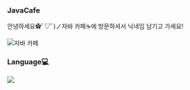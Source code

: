 ### JavaCafe
안녕하세요✿ﾟ▽ﾟ)ノ자바 카페☕에 방문하셔서 닉네임 남기고 가세요!

![자바 카페](https://user-images.githubusercontent.com/80873447/162579322-7716c8a6-e32e-47e4-9e78-61c5a5b69592.JPG)

### Language💻
<img src="https://img.shields.io/badge/Java-007396?style=flat-square&logo=Java&logoColor=white"/></a>
